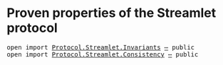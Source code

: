 # Proven properties of the Streamlet protocol
<!--
<pre class="Agda"><a id="60" class="Symbol">{-#</a> <a id="64" class="Keyword">OPTIONS</a> <a id="72" class="Pragma">--safe</a> <a id="79" class="Symbol">#-}</a>
<a id="83" class="Keyword">open</a> <a id="88" class="Keyword">import</a> <a id="95" href="Protocol.Streamlet.Assumptions.html" class="Module">Protocol.Streamlet.Assumptions</a>

<a id="127" class="Keyword">module</a> <a id="134" href="Protocol.Streamlet.Properties.html" class="Module">Protocol.Streamlet.Properties</a> <a id="164" class="Symbol">(</a><a id="165" href="Protocol.Streamlet.Properties.html#165" class="Bound">⋯</a> <a id="167" class="Symbol">:</a> <a id="169" class="Symbol">_)</a> <a id="172" class="Keyword">where</a>
</pre>-->

<pre class="Agda"><a id="195" class="Keyword">open</a> <a id="200" class="Keyword">import</a> <a id="207" href="Protocol.Streamlet.Invariants.html" class="Module">Protocol.Streamlet.Invariants</a> <a id="237" href="Protocol.Streamlet.Properties.html#165" class="Bound">⋯</a> <a id="239" class="Keyword">public</a>
<a id="246" class="Keyword">open</a> <a id="251" class="Keyword">import</a> <a id="258" href="Protocol.Streamlet.Consistency.html" class="Module">Protocol.Streamlet.Consistency</a> <a id="289" href="Protocol.Streamlet.Properties.html#165" class="Bound">⋯</a> <a id="291" class="Keyword">public</a>
</pre>